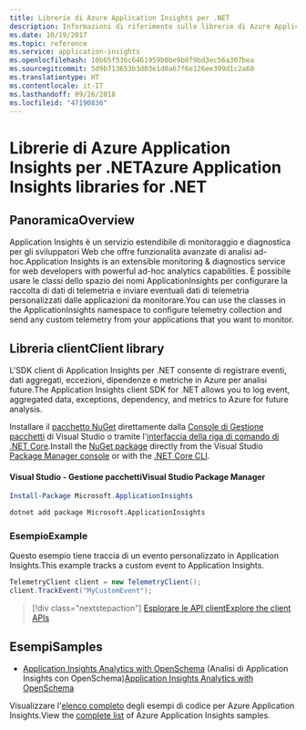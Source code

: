 ```yaml
---
title: Librerie di Azure Application Insights per .NET
description: Informazioni di riferimento sulle librerie di Azure Application Insights per .NET
ms.date: 10/19/2017
ms.topic: reference
ms.service: application-insights
ms.openlocfilehash: 10b65f536c6461959b0be9b8f9bd3ec56a307bea
ms.sourcegitcommit: 5d9b713653b3d03e1d0a67f6e126ee399d1c2a60
ms.translationtype: HT
ms.contentlocale: it-IT
ms.lasthandoff: 09/26/2018
ms.locfileid: "47190836"
---
```

# <a name="azure-application-insights-libraries-for-net"></a><span data-ttu-id="72e55-103">Librerie di Azure Application Insights per .NET</span><span class="sxs-lookup"><span data-stu-id="72e55-103">Azure Application Insights libraries for .NET</span></span>

## <a name="overview"></a><span data-ttu-id="72e55-104">Panoramica</span><span class="sxs-lookup"><span data-stu-id="72e55-104">Overview</span></span>

<span data-ttu-id="72e55-105">Application Insights è un servizio estendibile di monitoraggio e diagnostica per gli sviluppatori Web che offre funzionalità avanzate di analisi ad-hoc.</span><span class="sxs-lookup"><span data-stu-id="72e55-105">Application Insights is an extensible monitoring & diagnostics service for web developers with powerful ad-hoc analytics capabilities.</span></span> <span data-ttu-id="72e55-106">È possibile usare le classi dello spazio dei nomi ApplicationInsights per configurare la raccolta di dati di telemetria e inviare eventuali dati di telemetria personalizzati dalle applicazioni da monitorare.</span><span class="sxs-lookup"><span data-stu-id="72e55-106">You can use the classes in the ApplicationInsights namespace to configure telemetry collection and send any custom telemetry from your applications that you want to monitor.</span></span>

## <a name="client-library"></a><span data-ttu-id="72e55-107">Libreria client</span><span class="sxs-lookup"><span data-stu-id="72e55-107">Client library</span></span>

<span data-ttu-id="72e55-108">L'SDK client di Application Insights per .NET consente di registrare eventi, dati aggregati, eccezioni, dipendenze e metriche in Azure per analisi future.</span><span class="sxs-lookup"><span data-stu-id="72e55-108">The Application Insights client SDK for .NET allows you to log event, aggregated data, exceptions, dependency, and metrics to Azure for future analysis.</span></span>

<span data-ttu-id="72e55-109">Installare il [pacchetto NuGet](https://www.nuget.org/packages/Microsoft.ApplicationInsights ) direttamente dalla [Console di Gestione pacchetti][PackageManager] di Visual Studio o tramite l'[interfaccia della riga di comando di .NET Core][DotNetCLI].</span><span class="sxs-lookup"><span data-stu-id="72e55-109">Install the [NuGet package](https://www.nuget.org/packages/Microsoft.ApplicationInsights ) directly from the Visual Studio [Package Manager console][PackageManager] or with the [.NET Core CLI][DotNetCLI].</span></span>

#### <a name="visual-studio-package-manager"></a><span data-ttu-id="72e55-110">Visual Studio - Gestione pacchetti</span><span class="sxs-lookup"><span data-stu-id="72e55-110">Visual Studio Package Manager</span></span>

```powershell
Install-Package Microsoft.ApplicationInsights 
```

```bash
dotnet add package Microsoft.ApplicationInsights 
```

### <a name="example"></a><span data-ttu-id="72e55-111">Esempio</span><span class="sxs-lookup"><span data-stu-id="72e55-111">Example</span></span>

<span data-ttu-id="72e55-112">Questo esempio tiene traccia di un evento personalizzato in Application Insights.</span><span class="sxs-lookup"><span data-stu-id="72e55-112">This example tracks a custom event to Application Insights.</span></span>

```csharp
TelemetryClient client = new TelemetryClient();
client.TrackEvent("MyCustomEvent");
```

> [!div class="nextstepaction"]
> [<span data-ttu-id="72e55-113">Esplorare le API client</span><span class="sxs-lookup"><span data-stu-id="72e55-113">Explore the client APIs</span></span>](/dotnet/api/overview/azure/insights/client)



## <a name="samples"></a><span data-ttu-id="72e55-114">Esempi</span><span class="sxs-lookup"><span data-stu-id="72e55-114">Samples</span></span>

- <span data-ttu-id="72e55-115">[Application Insights Analytics with OpenSchema](https://azure.microsoft.com/resources/samples/guidance-appinsights-openschema/) (Analisi di Application Insights con OpenSchema)</span><span class="sxs-lookup"><span data-stu-id="72e55-115">[Application Insights Analytics with OpenSchema](https://azure.microsoft.com/resources/samples/guidance-appinsights-openschema/)</span></span>

<span data-ttu-id="72e55-116">Visualizzare l'[elenco completo](https://azure.microsoft.com/resources/samples/?service=application-insights&platform=dotnet) degli esempi di codice per Azure Application Insights.</span><span class="sxs-lookup"><span data-stu-id="72e55-116">View the [complete list](https://azure.microsoft.com/resources/samples/?service=application-insights&platform=dotnet) of Azure Application Insights samples.</span></span>

[PackageManager]: https://docs.microsoft.com/nuget/tools/package-manager-console
[DotNetCLI]: https://docs.microsoft.com/dotnet/core/tools/dotnet-add-package
